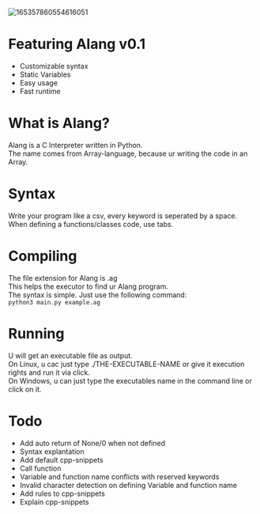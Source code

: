 ![165357860554616051](https://user-images.githubusercontent.com/89941741/170521171-b6e9018b-8f78-4cd5-a7a7-9af65a26ea08.png)
# Featuring Alang v0.1
- Customizable syntax
- Static Variables
- Easy usage
- Fast runtime
# What is Alang?
Alang is a C Interpreter written in Python.\
The name comes from Array-language, because ur writing the code in an Array.
# Syntax
Write your program like a csv, every keyword is seperated by a space.\
When defining a functions/classes code, use tabs.
# Compiling
The file extension for Alang is .ag\
This helps the executor to find ur Alang program.\
The syntax is simple. Just use the following command:\
`python3 main.py example.ag`
# Running
U will get an executable file as output.\
On Linux, u cac just type ./THE-EXECUTABLE-NAME or give it execution rights and run it via click.\
On Windows, u can just type the executables name in the command line or click on it.
# Todo
- Add auto return of None/0 when not defined
- Syntax explantation
- Add default cpp-snippets
- Call function
- Variable and function name conflicts with reserved keywords
- Invalid character detection on defining Variable and function name
- Add rules to cpp-snippets
- Explain cpp-snippets
